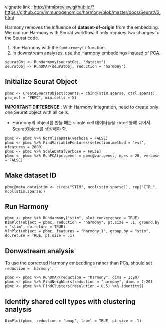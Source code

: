vignette link : http://htmlpreview.github.io/?https://github.com/immunogenomics/harmony/blob/master/docs/SeuratV3.html

Harmony removes the influence of **dataset-of-origin** from the embedding. We can run Harmony with Seurat workflow. It only requires two changes to the Seurat code.

1. Run Harmony with the `RunHarmony()` function.
2. In downstream analyses, use the Harmony embeddings instead of PCA.

```
seuratObj <- RunHarmony(seuratObj, "dataset")
seuratObj <- RunUMAP(seuratObj, reduction = "harmony")
```

## Initialize Seurat Object

```
pbmc <- CreateSeuratObject(counts = cbind(stim.sparse, ctrl.sparse), project = "PBMC", min.cells = 5)
```

**IMPORTANT DIFFERENCE** : With Harmony integration, need to create only one Seurat object with all cells.

- Harmony의 object를 만들 때는 single cell 데이터들을 `cbind` 통해 묶어서 SeuratObject를 생성해야 함.

```
pbmc <- pbmc %>% NormlizeData(verbose = FALSE)
pbmc <- pbmc %>% FindVariableFeatures(selection.method = "vst", nfeatures = 2000)
pbmc <- pbmc %>% ScaleData(verbose = FALSE)
pbmc <- pbmc %>% RunPCA(pc.genes = pbmc@var.genes, npcs = 20, verbose = FALSE)
```

## Make dataset ID

```
pbmc@meta.data$stim <- c(rep("STIM", ncol(stim.sparse)), rep("CTRL", ncol(stim.sparse))
```

## Run Harmony
```
pbmc <- pbmc %>% RunHarmony("stim", plot_convergence = TRUE)
DimPlot(object = pbmc, reduction = "harmony", pt.size = .1, ground.by = "stim", do.return = TRUE)
VlnPlot(object = pbmc, features = "harmony_1", group.by = "stim", do.return = TRUE, pt.size = .1)
```

## Donwstream analysis
To use the corrected Harmony embeddings rather than PCs,  should set `reduction = 'harmony'`. 

```
pbmc <- pbmc %>% RunUMAP(reduction = "harmony", dims = 1:20)
pbmc <- pbmc %>% FindNeighbors(reduction = "harmony", dims = 1:20)
pbmc <- pbmc %>% FindClusters(resolution = 0.5) %>% identity()
```

## Identify shared cell types with clustering analysis

```
DimPlot(pbmc, reduction = "umap", label = TRUE, pt.size = .1)
```
